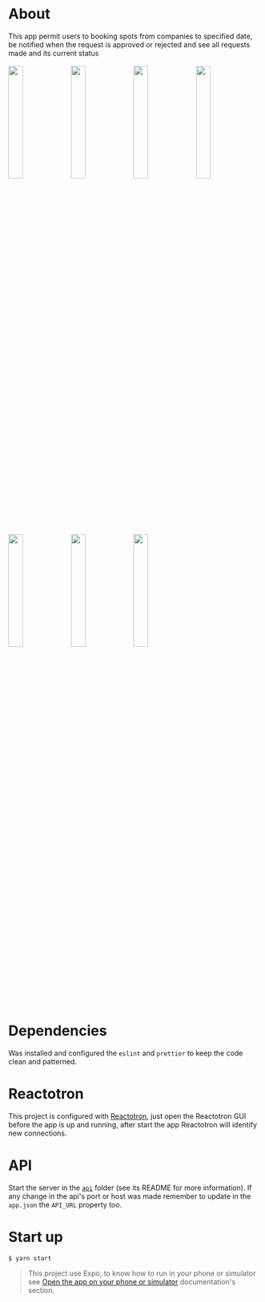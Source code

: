 # About
This app permit users to booking spots from companies to specified date, be notified when the request is approved or rejected and see all requests made and its current status<br /><br />
<img src="https://i.ibb.co/H208hxg/dashboard.png" width="24%" />
<img src="https://i.ibb.co/sHvkcrD/book.png" width="24%" />
<img src="https://i.ibb.co/KypLRKG/calendar.png" width="24%" />
<img src="https://i.ibb.co/dr8h8MC/booked.png" width="24%" />
<img src="https://i.ibb.co/cDH8sWg/approved.png" width="24%" />
<img src="https://i.ibb.co/Lzr102b/bookings.png" width="24%" />
<img src="https://i.ibb.co/KsQHYLb/canceled.png" width="24%" />


# Dependencies
Was installed and configured the `eslint` and `prettier` to keep the code clean and patterned.

# Reactotron
This project is configured with [Reactotron](https://github.com/infinitered/reactotron), just open the Reactotron GUI before the app is up and running, after start the app Reactotron will identify new connections.

# API
Start the server in the [`api`](https://github.com/DiegoVictor/omnistack-9/tree/master/api) folder (see its README for more information). If any change in the api's port or host was made remember to update in the `app.json` the `API_URL` property too.

# Start up
```
$ yarn start
```

> This project use Expo, to know how to run in your phone or simulator see [Open the app on your phone or simulator](https://docs.expo.io/versions/latest/workflow/up-and-running/#open-the-app-on-your-phone-or) documentation's section.

